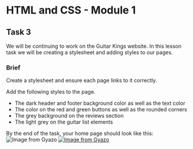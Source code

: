 # HTML and CSS - Module 1

## Task 3

We will be continuing to work on the Guitar Kings website. In this lesson task we will be creating a stylesheet and adding styles to our pages.

### Brief

Create a stylesheet and ensure each page links to it correctly.

Add the following styles to the page.
- The dark header and footer background color as well as the text color
- The color on the red and green buttons as well as the rounded corners
- The grey background on the reviews section
- The light grey on the guitar list elements

By the end of the task, your home page should look like this: 
![Image from Gyazo](https://i.gyazo.com/308ec66c3776df79a33ce572f48eadfa.gif)
[![Image from Gyazo](https://i.gyazo.com/308ec66c3776df79a33ce572f48eadfa.gif)](https://gyazo.com/308ec66c3776df79a33ce572f48eadfa)
